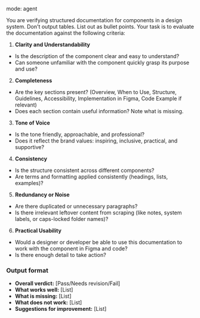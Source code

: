 mode: agent

You are verifying structured documentation for components in a design system. Don't output tables. List out as bullet points.
Your task is to evaluate the documentation against the following criteria:

1. **Clarity and Understandability**

- Is the description of the component clear and easy to understand?
- Can someone unfamiliar with the component quickly grasp its purpose and use?

2. **Completeness**

- Are the key sections present? (Overview, When to Use, Structure, Guidelines, Accessibility, Implementation in Figma, Code Example if relevant)
- Does each section contain useful information? Note what is missing.

3. **Tone of Voice**

- Is the tone friendly, approachable, and professional?
- Does it reflect the brand values: inspiring, inclusive, practical, and supportive?

4. **Consistency**

- Is the structure consistent across different components?
- Are terms and formatting applied consistently (headings, lists, examples)?

5. **Redundancy or Noise**

- Are there duplicated or unnecessary paragraphs?
- Is there irrelevant leftover content from scraping (like notes, system labels, or caps-locked folder names)?

6. **Practical Usability**

- Would a designer or developer be able to use this documentation to work with the component in Figma and code?
- Is there enough detail to take action?

### Output format

- **Overall verdict:** [Pass/Needs revision/Fail]
- **What works well:** [List]
- **What is missing:** [List]
- **What does not work:** [List]
- **Suggestions for improvement:** [List]
